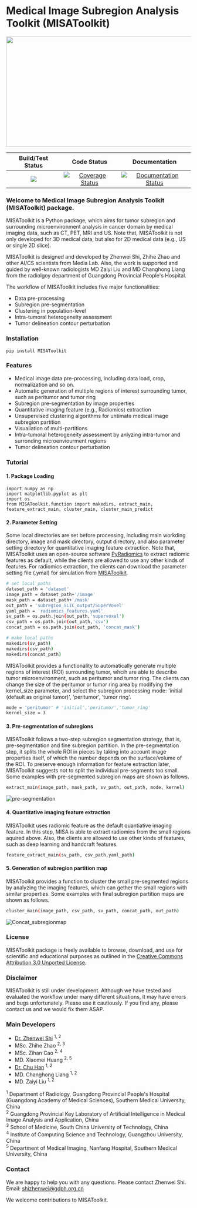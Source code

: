 # Medical Image Subregion Analysis Toolkit (MISAToolkit) 

<p align="center">
  <img src="https://user-images.githubusercontent.com/17007301/219617294-a5f38b07-4599-4834-aa7c-96d01299a531.png" width="600" height="300">
</p>

|Build/Test Status|Code Status|Documentation|
| :---------------------------------------------------------------------------------------------------------------------------: | :-----------------------------------------------------------------------------------------------------------------------------------------------------------------------------------------------: | :-------------------------------------------------------------------------------------------------------------------------------------------------: |
| [![](https://travis-ci.org/modelhub-ai/modelhub-engine.svg?branch=master)](https://travis-ci.org/modelhub-ai/modelhub-engine) | [![Coverage Status](https://coveralls.io/repos/github/modelhub-ai/modelhub-engine/badge.svg?branch=master&service=github)](https://coveralls.io/github/modelhub-ai/modelhub-engine?branch=master) | [![Documentation Status](https://readthedocs.org/projects/modelhub/badge/?version=latest)](https://modelhub.readthedocs.io/en/latest/?badge=latest) |

### Welcome to Medical Image Subregion Analysis Toolkit (MISAToolkit) package.

MISAToolkit is a Python package, which aims for tumor subregion and surrounding microenvironment analysis in cancer domain by medical imaging data, such as CT, PET, MRI and US. Note that, MISAToolkit is not only developed for 3D medical data, but also for 2D medical data (e.g., US or single 2D slice). 

MISAToolkit is designed and developed by Zhenwei Shi, Zhihe Zhao and other AI/CS scientists from Media Lab. Also, the work is supported and guided by well-known radiologists MD Zaiyi Liu and MD Changhong Liang from the radiolgoy department of Guangdong Provincial People's Hospital.

The workflow of MISAToolkit includes five major functionalities:
- Data pre-processing
- Subregion pre-segmentation
- Clustering in population-level
- Intra-tumoral heterogeneity assessment
- Tumor delineation contour perturbation

### Installation

```
pip install MISAToolkit
```
### Features

- Medical image data pre-processing, including data load, crop, normalization and so on.
- Automatic generation of multiple regions of interest surrounding tumor, such as peritumor and tumor ring
- Subregion pre-segmentation by image properties
- Quantitative imaging feature (e.g., Radiomics) extraction
- Unsupervised clustering algorithms for untimate medical image subregion partition
- Visualiation of multi-partitions
- Intra-tumoral heterogeneity assessment by anlyzing intra-tumor and surronding microenviourment regions
- Tumor delineation contour perturbation


### Tutorial

#### 1. Package Loading

```
import numpy as np
import matplotlib.pyplot as plt
import os 
from MISAToolkit.function import makedirs, extract_main, feature_extract_main, cluster_main, cluster_main_predict
```

#### 2. Parameter Setting
Some local directories are set before processing, including main workding directory, image and mask directory, output directory, and also parameter setting directory for quantitative imaging feature extraction. Note that, MISAToolkit uses an open-source software [PyRadiomics](https://pyradiomics.readthedocs.io/en/latest/) to extract radiomic features as default, while the clients are allowed to use any other kinds of features. For radiomics extraction, the clients can download the parameter setting file (.ymal) for simulation from [MISAToolkit](https://github.com/zhenweishi/MISA).

```sh
# set local paths
dataset_path = 'dataset'
image_path = dataset_path+'/image'
mask_path = dataset_path+'/mask'
out_path = 'subregion_SLIC_output/SuperVoxel'
yaml_path = 'radiomics_features.yaml'
sv_path = os.path.join(out_path,'supervoxel')
csv_path = os.path.join(out_path,'csv')
concat_path = os.path.join(out_path, 'concat_mask')

# make local paths
makedirs(sv_path)
makedirs(csv_path)
makedirs(concat_path)

```

MISAToolkit provides a functionality to automatically generate multiple regions of interest (ROI) surrounding tumor, whcih are able to describe tumor microenvironment, such as peritumor and tumor ring. The clients can change the size of the peritumor or tumor ring area by modifying the kernel_size parameter, and select the subregion processing mode: 'initial (default as original tumor)', 'peritumor', 'tumor ring'.

```sh
mode = 'peritumor' # 'initial','peritumor','tumor_ring'
kernel_size = 3
```
#### 3. Pre-segmentation of subregions

MISAToolkit follows a two-step subregion segmentation strategy, that is, pre-segmentation and fine subregion partition. In the pre-segmentation step, it splits the whole ROI in pieces by taking into account image properties itself, of which the number depends on the surface/volume of the ROI. To preserve enough information for feature extraction later, MISAToolkit suggests not to split the individual pre-segments too small. Some examples with pre-segmented subregion  maps are shown as follows.

```sh
extract_main(image_path, mask_path, sv_path, out_path, mode, kernel)
```

![pre-segmentation](https://user-images.githubusercontent.com/17007301/219617436-37cf7a37-de46-4574-bcd2-0c070c7dfecd.png)


#### 4. Quantitative imaging feature extraction

MISAToolkit uses radiomic feature as the default quantiative imaging feature. In this step, MISA is able to extract radiomics from the small regions aquired above. Also, the clients are allowed to use other kinds of features, such as deep learning and handcraft features.

```sh
feature_extract_main(sv_path, csv_path,yaml_path)
```

#### 5. Generation of subregion partition map

MISAToolkit provides a function to cluster the small pre-segmented regions by analyzing the imaging features, which can gether the small regions with similar properties. Some examples with final subregion partition maps are shown as follows.


```sh
cluster_main(image_path, csv_path, sv_path, concat_path, out_path)
```

![Concat_subregionmap](https://user-images.githubusercontent.com/17007301/219617647-edd8599e-2299-47e1-bd4f-21028f1136e6.png)

### License

MISAToolkit package is freely available to browse, download, and use for scientific and educational purposes as outlined in the [Creative Commons Attribution 3.0 Unported License](https://creativecommons.org/licenses/by/3.0/).

### Disclaimer

MISAToolkit is still under development. Although we have tested and evaluated the workflow under many different situations, it may have errors and bugs unfortunately. Please use it cautiously. If you find any, please contact us and we would fix them ASAP.

### Main Developers
 - [Dr. Zhenwei Shi](https://github.com/zhenweishi) <sup/>1, 2
 - MSc. Zhihe Zhao <sup/>2, 3
 - MSc. Zihan Cao <sup/>2, 4
 - MD. Xiaomei Huang <sup/>2, 5
 - [Dr. Chu Han](https://chuhan89.com) <sup/>1, 2
 - MD. Changhong Liang <sup/>1, 2
 - MD. Zaiyi Liu <sup/>1, 2
 

<sup>1</sup> Department of Radiology, Guangdong Provincial People's Hospital (Guangdong Academy of Medical Sciences), Southern Medical University, China <br/>
<sup>2</sup> Guangdong Provincial Key Laboratory of Artificial Intelligence in Medical Image Analysis and Application, China <br/>
<sup>3</sup> School of Medicine, South China University of Technology, China <br/>
<sup>4</sup> Institute of Computing Science and Technology, Guangzhou University, China <br/>
<sup>5</sup> Department of Medical Imaging, Nanfang Hospital, Southern Medical University, China 

### Contact
We are happy to help you with any questions. Please contact Zhenwei Shi.
Email: shizhenwei@gdph.org.cn

We welcome contributions to MISAToolkit.
